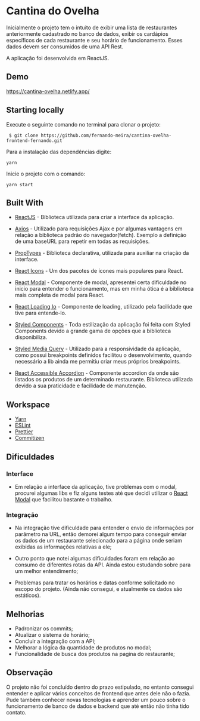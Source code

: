 # Cantina do Ovelha

Inicialmente o projeto tem o intuito de exibir uma lista de restaurantes anteriormente cadastrado no banco de dados, exibir os cardápios específicos de cada restaurante e seu horário de funcionamento. Esses dados devem ser consumidos de uma API Rest.

A aplicação foi desenvolvida em ReactJS.

## Demo

https://cantina-ovelha.netlify.app/

## Starting locally

Execute o seguinte comando no terminal para clonar o projeto:

     $ git clone https://github.com/fernando-meira/cantina-ovelha-frontend-fernando.git

Para a instalação das dependências digite:

    yarn

Inicie o projeto com o comando:

    yarn start

## Built With

- [ReactJS](https://github.com/facebook/react) - Biblioteca utilizada para criar a interface da aplicação.

- [Axios](https://github.com/axios/axios) - Utilizado para requisições Ajax e por algumas vantagens em relação a biblioteca padrão do navegador(fetch). Exemplo a definição de uma baseURL para repetir em todas as requisições.

- [PropTypes](https://github.com/facebook/prop-types) - Biblioteca declarativa, utilizada para auxiliar na criação da interface.
- [React Icons](https://github.com/react-icons/react-icons) - Um dos pacotes de ícones mais populares para React.
- [React Modal](https://www.npmjs.com/package/react-modal) - Componente de modal, apresentei certa dificuldade no inicio para entender o funcionamento, mas em minha ótica é a biblioteca mais completa de modal para React.
- [React Loading Io](https://www.npmjs.com/package/react-loading-io) - Componente de loading, utilizado pela facilidade que tive para entende-lo.
- [Styled Components](https://styled-components.com/) - Toda estilização da aplicação foi feita com Styled Components devido a grande gama de opções que a biblioteca disponibiliza.
- [Styled Media Query](https://www.npmjs.com/package/styled-media-query) - Utilizado para a responsividade da aplicação, como possui breakpoints definidos facilitou o desenvolvimento, quando necessário a lib ainda me permitiu criar meus próprios breakpoints.
- [React Accessible Accordion](https://react-accessible-accordion.springload.co.nz/) - Componente accordion da onde são listados os produtos de um determinado restaurante. Biblioteca utilizada devido a sua praticidade e facilidade de manutenção.

## Workspace

- [Yarn](https://yarnpkg.com/)
- [ESLint](https://eslint.org/)
- [Prettier](https://prettier.io/)
- [Commitizen](https://github.com/commitizen/cz-cli)

## Dificuldades

### Interface

- Em relação a interface da aplicação, tive problemas com o modal, procurei algumas libs e fiz alguns testes até que decidi utilizar o [React Modal](https://www.npmjs.com/package/react-modal) que facilitou bastante o trabalho.

### Integração

- Na integração tive dificuldade para entender o envio de informações por parâmetro na URL, então demorei algum tempo para conseguir enviar os dados de um restaurante selecionado para a página onde seriam exibidas as informações relativas a ele;

- Outro ponto que notei algumas dificuldades foram em relação ao consumo de diferentes rotas da API. Ainda estou estudando sobre para um melhor entendimento;
- Problemas para tratar os horários e datas conforme solicitado no escopo do projeto. (Ainda não consegui, e atualmente os dados são estáticos).

## Melhorias

- Padronizar os commits;
- Atualizar o sistema de horário;
- Concluir a integração com a API;
- Melhorar a lógica da quantidade de produtos no modal;
- Funcionalidade de busca dos produtos na pagina do restaurante;

## Observação

O projeto não foi concluído dentro do prazo estipulado, no entanto consegui entender e aplicar vários conceitos de frontend que antes dele não o fazia. Pude também conhecer novas tecnologias e aprender um pouco sobre o funcionamento de banco de dados e backend que até então não tinha tido contato.
